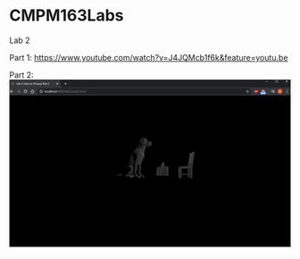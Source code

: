 # CMPM163Labs

Lab 2

Part 1: https://www.youtube.com/watch?v=J4JQMcb1f6k&feature=youtu.be

Part 2:
![](lab2/Lab2Part2Scene.PNG)
